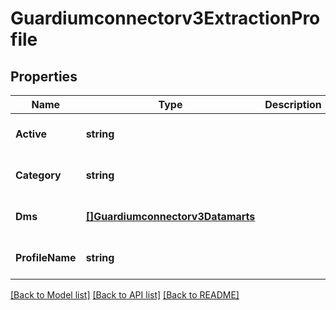 # Guardiumconnectorv3ExtractionProfile

## Properties
Name | Type | Description | Notes
------------ | ------------- | ------------- | -------------
**Active** | **string** |  | [optional] [default to null]
**Category** | **string** |  | [optional] [default to null]
**Dms** | [**[]Guardiumconnectorv3Datamarts**](guardiumconnectorv3Datamarts.md) |  | [optional] [default to null]
**ProfileName** | **string** |  | [optional] [default to null]

[[Back to Model list]](../README.md#documentation-for-models) [[Back to API list]](../README.md#documentation-for-api-endpoints) [[Back to README]](../README.md)

